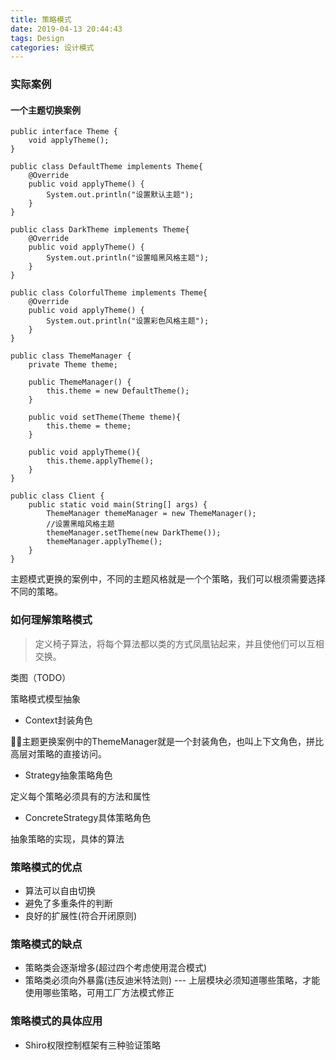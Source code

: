 ```yaml
---
title: 策略模式
date: 2019-04-13 20:44:43
tags: Design
categories: 设计模式
---
```


### 实际案例

#### 一个主题切换案例
```
public interface Theme {
    void applyTheme();
}
```

```
public class DefaultTheme implements Theme{
    @Override
    public void applyTheme() {
        System.out.println("设置默认主题");
    }
}
```
```
public class DarkTheme implements Theme{
    @Override
    public void applyTheme() {
        System.out.println("设置暗黑风格主题");
    }
}
```

```
public class ColorfulTheme implements Theme{
    @Override
    public void applyTheme() {
        System.out.println("设置彩色风格主题");
    }
}
```

```
public class ThemeManager {
    private Theme theme;

    public ThemeManager() {
        this.theme = new DefaultTheme();
    }

    public void setTheme(Theme theme){
        this.theme = theme;
    }

    public void applyTheme(){
        this.theme.applyTheme();
    }
}
```

```
public class Client {
    public static void main(String[] args) {
        ThemeManager themeManager = new ThemeManager();
        //设置黑暗风格主题
        themeManager.setTheme(new DarkTheme());
        themeManager.applyTheme();
    }
}
```
主题模式更换的案例中，不同的主题风格就是一个个策略，我们可以根须需要选择不同的策略。

### 如何理解策略模式
> 定义椅子算法，将每个算法都以类的方式凤凰钻起来，并且使他们可以互相交换。

类图（TODO）

策略模式模型抽象

+ Context封装角色

主题更换案例中的ThemeManager就是一个封装角色，也叫上下文角色，拼比高层对策略的直接访问。

+ Strategy抽象策略角色

定义每个策略必须具有的方法和属性

+ ConcreteStrategy具体策略角色

抽象策略的实现，具体的算法


### 策略模式的优点
+ 算法可以自由切换
+ 避免了多重条件的判断
+ 良好的扩展性(符合开闭原则)

### 策略模式的缺点
+ 策略类会逐渐增多(超过四个考虑使用混合模式)
+ 策略类必须向外暴露(违反迪米特法则) --- 上层模块必须知道哪些策略，才能使用哪些策略，可用工厂方法模式修正

### 策略模式的具体应用
+ Shiro权限控制框架有三种验证策略
   
   







